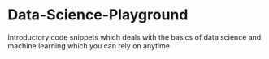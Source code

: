 # Data-Science-Playground
Introductory code snippets which deals with the basics of data science and machine learning which you can rely on anytime
